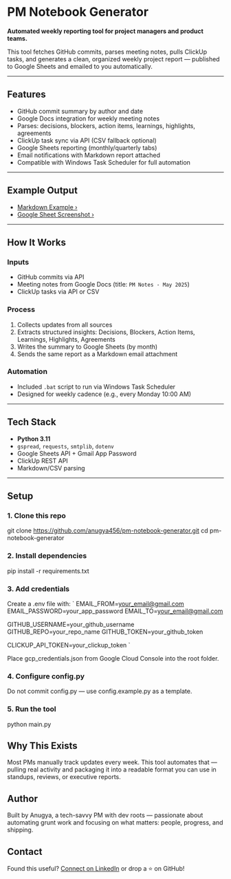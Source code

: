 # PM Notebook Generator

**Automated weekly reporting tool for project managers and product teams.**

This tool fetches GitHub commits, parses meeting notes, pulls ClickUp tasks, and generates a clean, organized weekly project report — published to Google Sheets and emailed to you automatically.

---

## Features

- GitHub commit summary by author and date
- Google Docs integration for weekly meeting notes
- Parses: decisions, blockers, action items, learnings, highlights, agreements
- ClickUp task sync via API (CSV fallback optional)
- Google Sheets reporting (monthly/quarterly tabs)
- Email notifications with Markdown report attached
- Compatible with Windows Task Scheduler for full automation


---

## Example Output

- [Markdown Example ›](sample_output/weekly_report_example.md)
- [Google Sheet Screenshot ›](sample_output/sheets_example.png)

---

## How It Works

### Inputs

- GitHub commits via API
- Meeting notes from Google Docs (title: `PM Notes - May 2025`)
- ClickUp tasks via API or CSV

### Process

1. Collects updates from all sources
2. Extracts structured insights: Decisions, Blockers, Action Items, Learnings, Highlights, Agreements
3. Writes the summary to Google Sheets (by month)
4. Sends the same report as a Markdown email attachment

### Automation

- Included `.bat` script to run via Windows Task Scheduler
- Designed for weekly cadence (e.g., every Monday 10:00 AM)


---

## Tech Stack

- **Python 3.11**
- `gspread`, `requests`, `smtplib`, `dotenv`
- Google Sheets API + Gmail App Password
- ClickUp REST API
- Markdown/CSV parsing

---

## Setup

### 1. Clone this repo
git clone https://github.com/anugya456/pm-notebook-generator.git
cd pm-notebook-generator

### 2. Install dependencies
pip install -r requirements.txt

### 3. Add credentials
Create a .env file with:
 `  EMAIL_FROM=your_email@gmail.com
   EMAIL_PASSWORD=your_app_password
   EMAIL_TO=your_email@gmail.com

   GITHUB_USERNAME=your_github_username
   GITHUB_REPO=your_repo_name
   GITHUB_TOKEN=your_github_token

   CLICKUP_API_TOKEN=your_clickup_token  `

Place gcp_credentials.json from Google Cloud Console into the root folder.

### 4. Configure config.py
Do not commit config.py — use config.example.py as a template.

### 5. Run the tool
python main.py

## Why This Exists
Most PMs manually track updates every week. This tool automates that — pulling real activity and packaging it into a readable format you can use in standups, reviews, or executive reports.

## Author
Built by Anugya, a tech-savvy PM with dev roots — passionate about automating grunt work and focusing on what matters: people, progress, and shipping.

## Contact
Found this useful? [Connect on LinkedIn](https://www.linkedin.com/in/fnu-anugya/) or drop a ⭐ on GitHub!
